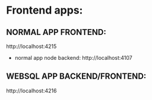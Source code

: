 
# Frontend apps:

## NORMAL APP FRONTEND:
http://localhost:4215

- normal app node backend:
http://localhost:4107

## WEBSQL APP BACKEND/FRONTEND:
http://localhost:4216


      